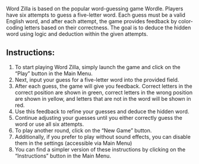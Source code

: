 Word Zilla is based on the popular word-guessing game Wordle. Players have six attempts to guess a five-letter word. Each guess must be a valid English word, and after each attempt, the game provides feedback by color-coding letters based on their correctness. The goal is to deduce the hidden word using logic and deduction within the given attempts.
## Instructions: 
1.	To start playing Word Zilla, simply launch the game and click on the “Play” button in the Main Menu.
2.	Next, input your guess for a five-letter word into the provided field.
3.	After each guess, the game will give you feedback. Correct letters in the correct position are shown in green, correct letters in the wrong position are shown in yellow, and letters that are not in the word will be shown in red.
4.	Use this feedback to refine your guesses and deduce the hidden word.
5.	Continue adjusting your guesses until you either correctly guess the word or use all six attempts.
6.	To play another round, click on the “New Game” button.
7.	Additionally, if you prefer to play without sound effects, you can disable them in the settings (accessible via Main Menu)
8.	You can find a simpler version of these instructions by clicking on the “Instructions” button in the Main Menu.
